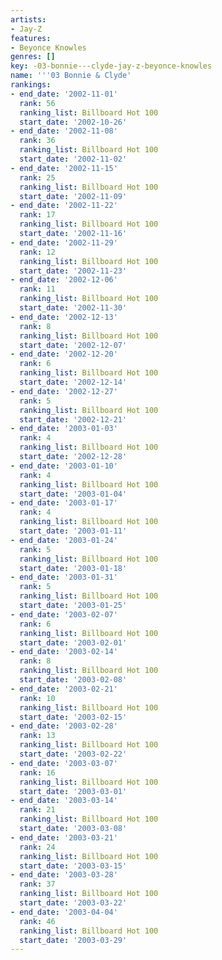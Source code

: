 ```yaml
---
artists:
- Jay-Z
features:
- Beyonce Knowles
genres: []
key: -03-bonnie---clyde-jay-z-beyonce-knowles
name: '''03 Bonnie & Clyde'
rankings:
- end_date: '2002-11-01'
  rank: 56
  ranking_list: Billboard Hot 100
  start_date: '2002-10-26'
- end_date: '2002-11-08'
  rank: 36
  ranking_list: Billboard Hot 100
  start_date: '2002-11-02'
- end_date: '2002-11-15'
  rank: 25
  ranking_list: Billboard Hot 100
  start_date: '2002-11-09'
- end_date: '2002-11-22'
  rank: 17
  ranking_list: Billboard Hot 100
  start_date: '2002-11-16'
- end_date: '2002-11-29'
  rank: 12
  ranking_list: Billboard Hot 100
  start_date: '2002-11-23'
- end_date: '2002-12-06'
  rank: 11
  ranking_list: Billboard Hot 100
  start_date: '2002-11-30'
- end_date: '2002-12-13'
  rank: 8
  ranking_list: Billboard Hot 100
  start_date: '2002-12-07'
- end_date: '2002-12-20'
  rank: 6
  ranking_list: Billboard Hot 100
  start_date: '2002-12-14'
- end_date: '2002-12-27'
  rank: 5
  ranking_list: Billboard Hot 100
  start_date: '2002-12-21'
- end_date: '2003-01-03'
  rank: 4
  ranking_list: Billboard Hot 100
  start_date: '2002-12-28'
- end_date: '2003-01-10'
  rank: 4
  ranking_list: Billboard Hot 100
  start_date: '2003-01-04'
- end_date: '2003-01-17'
  rank: 4
  ranking_list: Billboard Hot 100
  start_date: '2003-01-11'
- end_date: '2003-01-24'
  rank: 5
  ranking_list: Billboard Hot 100
  start_date: '2003-01-18'
- end_date: '2003-01-31'
  rank: 5
  ranking_list: Billboard Hot 100
  start_date: '2003-01-25'
- end_date: '2003-02-07'
  rank: 6
  ranking_list: Billboard Hot 100
  start_date: '2003-02-01'
- end_date: '2003-02-14'
  rank: 8
  ranking_list: Billboard Hot 100
  start_date: '2003-02-08'
- end_date: '2003-02-21'
  rank: 10
  ranking_list: Billboard Hot 100
  start_date: '2003-02-15'
- end_date: '2003-02-28'
  rank: 13
  ranking_list: Billboard Hot 100
  start_date: '2003-02-22'
- end_date: '2003-03-07'
  rank: 16
  ranking_list: Billboard Hot 100
  start_date: '2003-03-01'
- end_date: '2003-03-14'
  rank: 21
  ranking_list: Billboard Hot 100
  start_date: '2003-03-08'
- end_date: '2003-03-21'
  rank: 24
  ranking_list: Billboard Hot 100
  start_date: '2003-03-15'
- end_date: '2003-03-28'
  rank: 37
  ranking_list: Billboard Hot 100
  start_date: '2003-03-22'
- end_date: '2003-04-04'
  rank: 46
  ranking_list: Billboard Hot 100
  start_date: '2003-03-29'
---
```


